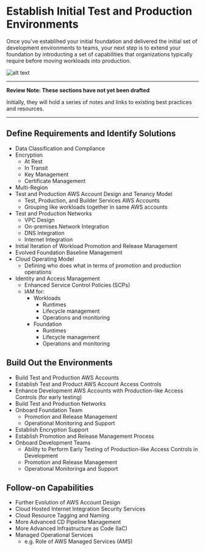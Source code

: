 # Establish Initial Test and Production Environments

Once you've establihed your initial foundation and delivered the initial set of development environments to teams, your next step is to extend your foundation by introducting a set of capabilities that organizations typically require before moving workloads into production.

![alt text](https://github.com/ckamps/aws-foundation-journey/raw/master/images/test-prod-single-region.png "Initial Test and Production Environments in Single AWS Region")

---
**Review Note: These sections have not yet been drafted**

Initially, they will hold a series of notes and links to existing best practices and resources.

---

## Define Requirements and Identify Solutions

* Data Classification and Compliance
* Encryption
  * At Rest
  * In Transit
  * Key Management 
  * Certificate Management
* Multi-Region
* Test and Production AWS Account Design and Tenancy Model
  * Test, Production, and Builder Services AWS Accounts
  * Grouping like workloads together in same AWS accounts
* Test and Production Networks
  * VPC Design
  * On-premises Network Integration
  * DNS Integration
  * Internet Integration
* Initial Iteration of Workload Promotion and Release Management
* Evolved Foundation Baseline Management
* Cloud Operating Model
  * Defining who does what in terms of promotion and production operations
* Identity and Access Management
  * Enhanced Service Control Policies (SCPs)
  * IAM for:
    * Workloads
      * Runtimes
      * Lifecycle management
      * Operations and monitoring
    * Foundation
      * Runtimes
      * Lifecycle management
      * Operations and monitoring

## Build Out the Environments

* Build Test and Production AWS Accounts
* Establish Test and Product AWS Account Access Controls
* Enhance Development AWS Accounts with Production-like Access Controls (for early testing)
* Build Test and Production Networks
* Onboard Foundation Team
  * Promotion and Release Management
  * Operational Monitoring and Support
* Establish Encryption Support
* Establish Promotion and Release Management Process
* Onboard Development Teams
  * Ability to Perform Early Testing of Production-like Access Controls in Development
  * Promotion and Release Management
  * Operational Monitoringa and Support
  
## Follow-on Capabilities

* Further Evolution of AWS Account Design
* Cloud Hosted Internet Integration Security Services
* Cloud Resource Tagging and Naming
* More Advanced CD Pipeline Management
* More Advanced Infrastructure as Code (IaC)
* Managed Operational Services
  * e.g. Role of AWS Managed Services (AMS)
